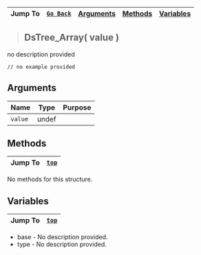 |Jump To|[`Go Back`]()|[Arguments](#arguments)|[Methods](#methods)|[Variables](#variables)|
|---|---|---|---|---|
>## DsTree_Array( value )
no description provided
```GML
// no example provided
```
## Arguments
|Name|Type|Purpose|
|---|---|---|
|`value`|undef||
## Methods
|Jump To|[`top`](#)|
|---|---|
No methods for this structure.
## Variables
|Jump To|[`top`](#)|
|---|---|

* base - No description provided.
* type - No description provided.

